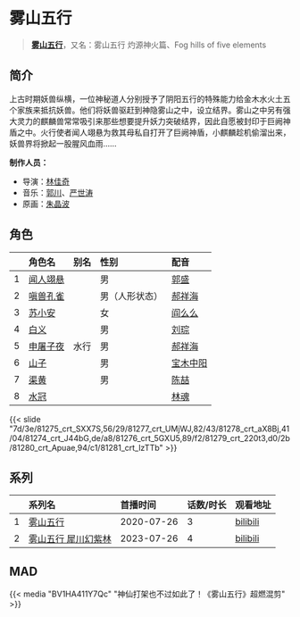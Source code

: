 # 雾山五行


> <u>**[雾山五行](http://bgm.tv/subject/305515)**</u>，又名：雾山五行 灼源神火篇、Fog hills of five elements

## 简介


上古时期妖兽纵横，一位神秘道人分别授予了阴阳五行的特殊能力给金木水火土五个家族来抵抗妖兽。他们将妖兽驱赶到神隐雾山之中，设立结界。雾山之中另有强大灵力的麒麟兽常常吸引来那些想要提升妖力突破结界，因此自愿被封印于巨阙神盾之中。火行使者闻人翊悬为救其母私自打开了巨阙神盾，小麒麟趁机偷溜出来，妖兽界将掀起一股腥风血雨……

**制作人员：**
- 导演：[林佳奇](http://bgm.tv/person/39131)
- 音乐：[郭川](http://bgm.tv/person/57423)、[严世涛](http://bgm.tv/person/62131)
- 原画：[朱晶波](http://bgm.tv/person/62913)

## 角色

|     |   角色名   |   别名  | 性别 |  配音  |
|:--- |:------  |:----      |:---  |:--   |
| 1 | [闻人翊悬](http://bgm.tv/character/81275) |  | 男 | [郭盛](http://bgm.tv/person/29655) |
| 2 | [嗔兽孔雀](http://bgm.tv/character/81277) |  | 男（人形状态） | [郝祥海](http://bgm.tv/person/31523) |
| 3 | [苏小安](http://bgm.tv/character/81278) |  | 女 | [阎么么](http://bgm.tv/person/38697) |
| 4 | [白义](http://bgm.tv/character/81274) |  | 男 | [刘琮](http://bgm.tv/person/31978) |
| 5 | [申屠子夜](http://bgm.tv/character/81276) | 水行 | 男 | [郝祥海](http://bgm.tv/person/31523) |
| 6 | [山子](http://bgm.tv/character/81279) |  | 男 | [宝木中阳](http://bgm.tv/person/7274) |
| 7 | [渠黄](http://bgm.tv/character/81280) |  | 男 | [陈喆](http://bgm.tv/person/39319) |
| 8 | [水冠](http://bgm.tv/character/81281) |  |  | [林魂](http://bgm.tv/person/39131) |

{{< slide "7d/3e/81275_crt_SXX7S,56/29/81277_crt_UMjWJ,82/43/81278_crt_aX8Bj,41/04/81274_crt_J44bG,de/a8/81276_crt_5GXU5,89/f2/81279_crt_220t3,d0/2b/81280_crt_Apuae,94/c1/81281_crt_lzTTb" >}}

## 系列

|     | 系列名  | 首播时间       | 话数/时长 | 观看地址                                                      |
|:----|:-----|:-----------|:------|:----------------------------------------------------------|
| 1   |[雾山五行](https://bgm.tv/subject/305515)| 2020-07-26 | 3     | [bilibili](https://www.bilibili.com/bangumi/play/ss33323) |
| 2 |[雾山五行 犀川幻紫林](https://bgm.tv/subject/312658)| 2023-07-26 | 4 | [bilibili](https://www.bilibili.com/bangumi/play/ep763840)  |

## MAD

{{< media "BV1HA411Y7Qc"
"神仙打架也不过如此了！《雾山五行》超燃混剪" >}}

        
